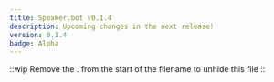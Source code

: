 ```yaml
---
title: Speaker.bot v0.1.4
description: Upcoming changes in the next release!
version: 0.1.4
badge: Alpha
---
```


::wip
Remove the . from the start of the filename to unhide this file
::